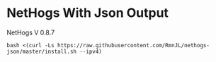 <!--
Copyright (c) 2025 RPanel
All rights reserved.
-->

# NetHogs With Json Output

NetHogs V 0.8.7




````
bash <(curl -Ls https://raw.githubusercontent.com/RmnJL/nethogs-json/master/install.sh --ipv4)
````

